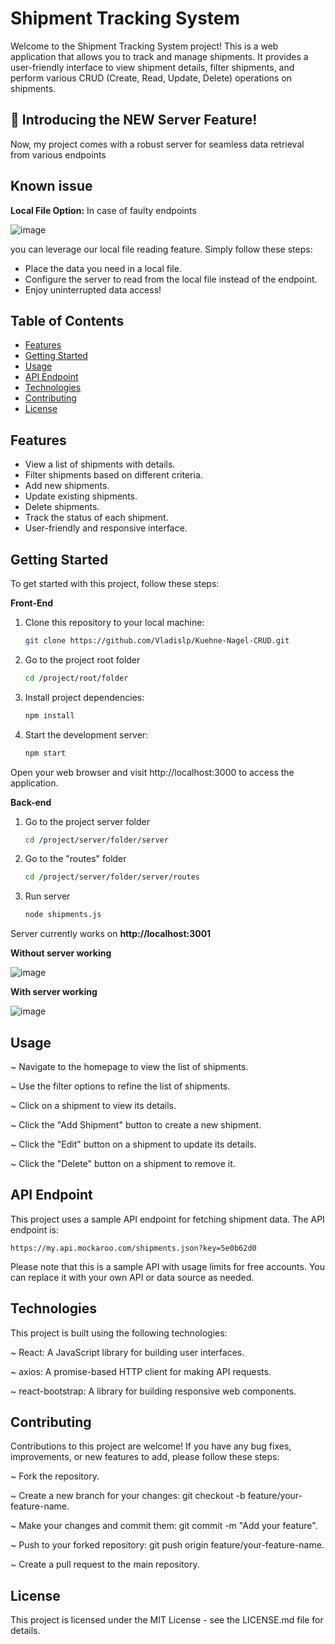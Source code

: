 # Shipment Tracking System

Welcome to the Shipment Tracking System project! This is a web application that allows you to track and manage shipments. It provides a user-friendly interface to view shipment details, filter shipments, and perform various CRUD (Create, Read, Update, Delete) operations on shipments.

## 🚀 Introducing the NEW Server Feature!

Now, my project comes with a robust server for seamless data retrieval from various endpoints

## Known issue

**Local File Option:** In case of faulty endpoints

![image](https://github.com/Vladislp/Kuehne-Nagel-CRUD/assets/42935979/aff357f5-2eaf-4b11-9ce7-2c0dc635a17d)

you can leverage our local file reading feature. Simply follow these steps:
   - Place the data you need in a local file.
   - Configure the server to read from the local file instead of the endpoint.
   - Enjoy uninterrupted data access!

## Table of Contents

- [Features](#features)
- [Getting Started](#getting-started)
- [Usage](#usage)
- [API Endpoint](#api-endpoint)
- [Technologies](#technologies)
- [Contributing](#contributing)
- [License](#license)

## Features

- View a list of shipments with details.
- Filter shipments based on different criteria.
- Add new shipments.
- Update existing shipments.
- Delete shipments.
- Track the status of each shipment.
- User-friendly and responsive interface.

## Getting Started

To get started with this project, follow these steps:

**Front-End**

1. Clone this repository to your local machine:
   ```bash
   git clone https://github.com/Vladislp/Kuehne-Nagel-CRUD.git
2. Go to the project root folder
   ```bash
   cd /project/root/folder
3. Install project dependencies:
   ```bash
   npm install
4. Start the development server:
   ```bash
   npm start
Open your web browser and visit http://localhost:3000 to access the application.

**Back-end**

1. Go to the project server folder
   ```bash
   cd /project/server/folder/server

2. Go to the "routes" folder
   ```bash
   cd /project/server/folder/server/routes
3. Run server
   ```bash
   node shipments.js

Server currently works on **http://localhost:3001**

**Without server working**

![image](https://github.com/Vladislp/Kuehne-Nagel-CRUD/assets/42935979/cb66fcd4-063e-4431-9f38-bf9b05c27a6b)

**With server working**

![image](https://github.com/Vladislp/Kuehne-Nagel-CRUD/assets/42935979/4acdccb3-99d8-4c26-a2ad-0960ac4bbabd)

## Usage

   ~ Navigate to the homepage to view the list of shipments.
  
   ~ Use the filter options to refine the list of shipments.
  
   ~ Click on a shipment to view its details.
  
   ~ Click the "Add Shipment" button to create a new shipment.
  
   ~ Click the "Edit" button on a shipment to update its details.
  
   ~ Click the "Delete" button on a shipment to remove it.

## API Endpoint

This project uses a sample API endpoint for fetching shipment data. The API endpoint is:

    https://my.api.mockaroo.com/shipments.json?key=5e0b62d0

Please note that this is a sample API with usage limits for free accounts. You can replace it with your own API or data source as needed.
## Technologies

This project is built using the following technologies:

  ~ React: A JavaScript library for building user interfaces.
  
  ~ axios: A promise-based HTTP client for making API requests.
  
  ~ react-bootstrap: A library for building responsive web components.

## Contributing

Contributions to this project are welcome! If you have any bug fixes, improvements, or new features to add, please follow these steps:

  ~ Fork the repository.
    
  ~ Create a new branch for your changes: git checkout -b feature/your-feature-name.
    
  ~ Make your changes and commit them: git commit -m "Add your feature".
    
  ~ Push to your forked repository: git push origin feature/your-feature-name.
    
  ~ Create a pull request to the main repository.

## License

This project is licensed under the MIT License - see the LICENSE.md file for details.
